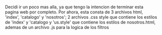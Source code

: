 Decidi ir un poco mas alla, ya que tengo la intencion de terminar esta pagina web por completo.
Por ahora, esta consta de 3 archivos html, 'index', 'catalogo' y 'nosotros'; 2 archivos .css style que contiene los estilos de 'index' y 'catalogo y 'us.style' que contiene los estilos de  nosotros.html, ademas de un archivo .js para la logica de los filtros
 
 
